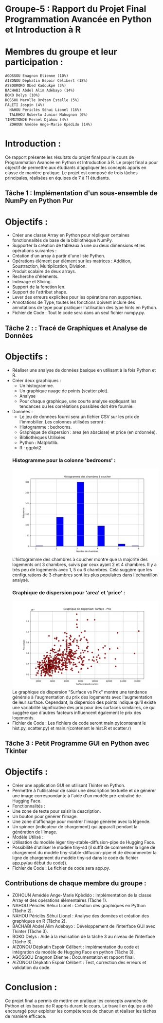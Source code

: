# Groupe-5 : Rapport du Projet Final Programmation Avancée en Python et Introduction à R

# Membres du groupe et leur participation :
    AGOSSOU Enagnon Etienne (10%)
    AIZONOU Dèpkatin Espoir Célibert (18%)
    ASSOUROKO Obed Kadoukpè (5%)
    BACHABI Abdel Alim Adébayo (14%)
    BOKO Delys (10%)
    DOSSOU Marolle Orétan Estelle (5%)
    FALETI Jospin (4%)
	  NAHOU Périclès Sèhui Lionel (16%)
	  TALEHOU Roberto Junior Mahugnon (0%)
    TINMITONDE Pernel Djahou (4%)
	  ZOHOUN Amédée Ange-Marie Kpèdido (14%)


# Introduction :
Ce rapport présente les résultats du projet final pour le cours de Programmation Avancée en Python et Introduction à R. Le projet final a pour objectif de permettre aux étudiants d'appliquer les concepts appris en classe de manière pratique. Le projet est composé de trois tâches principales, réalisées en équipes de 7 à 11 étudiants.


## Tâche 1 : Implémentation d'un sous-ensemble de NumPy en Python Pur
 # Objectifs :
  * Créer une classe Array en Python pour répliquer certaines fonctionnalités de base de la bibliothèque NumPy.
  * Supporter la création de tableaux à une ou deux dimensions et les opérations suivantes :
  * Création d'un array à partir d'une liste Python.
  * Opérations élément par élément sur les matrices : Addition, Soustraction, Multiplication, Division.
  * Produit scalaire de deux arrays.
  * Recherche d'éléments.
  * Indexage et Slicing.
  * Support de la fonction len.
  * Support de l'attribut shape.
  * Lever des erreurs explicites pour les opérations non supportées.
  * Annotations de Type, toutes les fonctions doivent inclure des annotations de type pour pratiquer l'utilisation des type hints en Python.
* Fichier de Code : Tout le code sera dans un seul fichier numpy.py.


## Tâche 2 : : Tracé de Graphiques et Analyse de Données
  # Objectifs :
   * Réaliser une analyse de données basique en utilisant à la fois Python et R.
   * Créer deux graphiques :
     * Un histogramme.
     * Un graphique nuage de points (scatter plot).
     * Analyse
     * Pour chaque graphique, une courte analyse expliquant les tendances ou les corrélations possibles doit être fournie.
 * Données :
   * Le jeu de données fourni sera un fichier CSV sur les prix de l'immobilier. Les colonnes utilisées seront :
   * Histogramme : bedrooms.
   * Graphique de dispersion : area (en abscisse) et price (en ordonnée).
   * Bibliothèques Utilisées
   * Python : Matplotlib.
   * R : ggplot2.
   ### Histogramme pour la colonne 'bedrooms' :
   ![Bedroms histogram](/task%202/result/histogram.png "Bedroms histogram")
    L'histogramme des chambres à coucher montre que la majorité des logements ont 3 chambres, suivis par ceux ayant 2 et 4 chambres. Il y a très peu de logements avec 1, 5 ou 6 chambres. Cela suggère que les configurations de 3 chambres sont les plus populaires dans l'échantillon analysé.
   ### Graphique de dispersion pour 'area' et 'price' :
   ![Scatter Plot area-price](/task%202/result/scatter_plot.png "Scatter Plot area-price")
    Le graphique de dispersion "Surface vs Prix" montre une tendance générale à l'augmentation du prix des logements avec l'augmentation de leur surface. Cependant, la dispersion des points indique qu'il existe une variabilité significative des prix pour des surfaces similaires, ce qui suggère que d'autres facteurs influencent également le prix des logements.
* Fichier de Code : Les fichiers de code seront main.py(contenant le hist.py, scatter.py) et main.r(contenant le hist.R et scatter.r)


## Tâche 3 : Petit Programme GUI en Python avec Tkinter
  # Objectifs :
   * Créer une application GUI en utilisant Tkinter en Python.
   * Permettre à l'utilisateur de saisir une description textuelle et de générer une image correspondante à l'aide d'un modèle pré-entraîné de Hugging Face.
 * Fonctionnalités :
  * Une zone de texte pour saisir la description.
  * Un bouton pour générer l'image.
  * Une zone d'affichage pour montrer l'image générée avec la légende.
  * Un spinner (indicateur de chargement) qui apparaît pendant la génération de l'image.
 * Modèle Utilisé :
  * Utilisation du modèle léger tiny-stable-diffusion-pipe de Hugging Face.
  * Possibilité d'utiliser le modèle tiny-sd (il suffit de commenter la ligne de chargement du modèle tiny-stable-diffusion-pipe et de décommenter la ligne de chargement du modèle tiny-sd dans le code du fichier app.py(au début du code)).
* Fichier de Code : Le fichier de code sera app.py.

## Contributions de chaque membre du groupe :
* ZOHOUN Amédée Ange-Marie Kpèdido : Implémentation de la classe Array et des opérations élémentaires (Tâche 1).
* NAHOU Périclès Sèhui Lionel : Création des graphiques en Python (Tâche 2).
* NAHOU Périclès Sèhui Lionel : Analyse des données et création des graphiques en R (Tâche 2).
* BACHABI Abdel Alim Adébayo : Développement de l'interface GUI avec Tkinter (Tâche 3).
* BOKO Delys : Aide à la réalisation de la tâche 3 au niveau de l'interface (Tâche 3).
* AIZONOU Dèpkatin Espoir Célibert : Implémentation du code et Intégration du modèle de Hugging Face en python (Tâche 3).
* AGOSSOU Enagnon Etienne : Documentation et rapport final.
* AIZONOU Dèpkatin Espoir Célibert : Test, correction des erreurs et validation du code.


# Conclusion :
Ce projet final a permis de mettre en pratique les concepts avancés de Python et les bases de R appris durant le cours. Le travail en équipe a été encouragé pour exploiter les compétences de chacun et réaliser les tâches de manière efficace.
